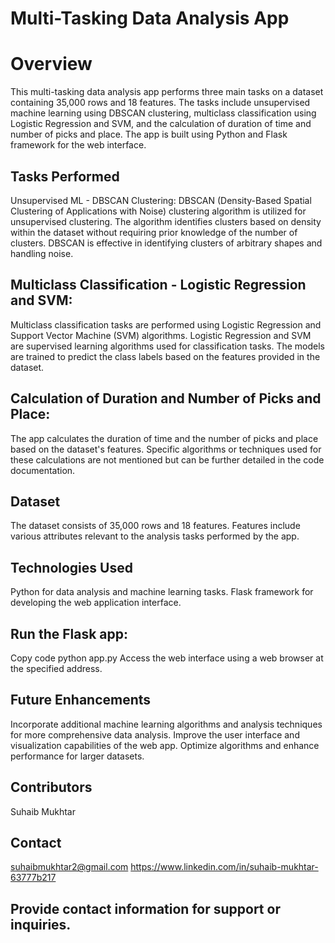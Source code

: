 # Multi-Tasking Data Analysis App
# Overview
This multi-tasking data analysis app performs three main tasks on a dataset containing 35,000 rows and 18 features. The tasks include unsupervised machine learning using DBSCAN clustering, multiclass classification using Logistic Regression and SVM, and the calculation of duration of time and number of picks and place. The app is built using Python and Flask framework for the web interface.

## Tasks Performed
Unsupervised ML - DBSCAN Clustering:
DBSCAN (Density-Based Spatial Clustering of Applications with Noise) clustering algorithm is utilized for unsupervised clustering.
The algorithm identifies clusters based on density within the dataset without requiring prior knowledge of the number of clusters.
DBSCAN is effective in identifying clusters of arbitrary shapes and handling noise.
## Multiclass Classification - Logistic Regression and SVM:
Multiclass classification tasks are performed using Logistic Regression and Support Vector Machine (SVM) algorithms.
Logistic Regression and SVM are supervised learning algorithms used for classification tasks.
The models are trained to predict the class labels based on the features provided in the dataset.
## Calculation of Duration and Number of Picks and Place:
The app calculates the duration of time and the number of picks and place based on the dataset's features.
Specific algorithms or techniques used for these calculations are not mentioned but can be further detailed in the code documentation.
## Dataset
The dataset consists of 35,000 rows and 18 features.
Features include various attributes relevant to the analysis tasks performed by the app.
## Technologies Used
Python for data analysis and machine learning tasks.
Flask framework for developing the web application interface.
## Run the Flask app:
Copy code
python app.py
Access the web interface using a web browser at the specified address.
## Future Enhancements
Incorporate additional machine learning algorithms and analysis techniques for more comprehensive data analysis.
Improve the user interface and visualization capabilities of the web app.
Optimize algorithms and enhance performance for larger datasets.
## Contributors
Suhaib Mukhtar
## Contact
suhaibmukhtar2@gmail.com
https://www.linkedin.com/in/suhaib-mukhtar-63777b217

## Provide contact information for support or inquiries.
 
